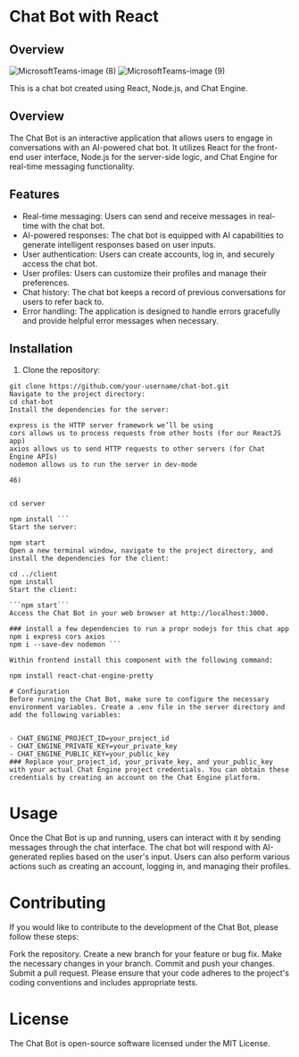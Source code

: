 
# Chat Bot with React 

## Overview
![MicrosoftTeams-image (8)](https://github.com/GeorginaMampuru/ChatBotWithReact/assets/66384787/d449ab5f-a71e-4486-baf2-0e802c79d808)
![MicrosoftTeams-image (9)](https://github.com/GeorginaMampuru/ChatBotWithReact/assets/66384787/67f9293a-3906-4c51-b9e6-66b903f53ef0)


This is a chat bot created using React, Node.js, and Chat Engine.

## Overview

The Chat Bot is an interactive application that allows users to engage in conversations with an AI-powered chat bot. It utilizes React for the front-end user interface, Node.js for the server-side logic, and Chat Engine for real-time messaging functionality.


## Features

- Real-time messaging: Users can send and receive messages in real-time with the chat bot.
- AI-powered responses: The chat bot is equipped with AI capabilities to generate intelligent responses based on user inputs.
- User authentication: Users can create accounts, log in, and securely access the chat bot.
- User profiles: Users can customize their profiles and manage their preferences.
- Chat history: The chat bot keeps a record of previous conversations for users to refer back to.
- Error handling: The application is designed to handle errors gracefully and provide helpful error messages when necessary.

## Installation



1. Clone the repository:
```
git clone https://github.com/your-username/chat-bot.git
Navigate to the project directory:
cd chat-bot
Install the dependencies for the server:

express is the HTTP server framework we’ll be using
cors allows us to process requests from other hosts (for our ReactJS app)
axios allows us to send HTTP requests to other servers (for Chat Engine APIs)
nodemon allows us to run the server in dev-mode

46)


cd server

npm install ```
Start the server:

npm start
Open a new terminal window, navigate to the project directory, and install the dependencies for the client:

cd ../client
npm install
Start the client:

```npm start```
Access the Chat Bot in your web browser at http://localhost:3000.

### install a few dependencies to run a propr nodejs for this chat app
npm i express cors axios
npm i --save-dev nodemon ```

Within frontend install this component with the following command:

npm install react-chat-engine-pretty

# Configuration
Before running the Chat Bot, make sure to configure the necessary environment variables. Create a .env file in the server directory and add the following variables:


- CHAT_ENGINE_PROJECT_ID=your_project_id
- CHAT_ENGINE_PRIVATE_KEY=your_private_key
- CHAT_ENGINE_PUBLIC_KEY=your_public_key
### Replace your_project_id, your_private_key, and your_public_key with your actual Chat Engine project credentials. You can obtain these credentials by creating an account on the Chat Engine platform.
```
# Usage
Once the Chat Bot is up and running, users can interact with it by sending messages through the chat interface. The chat bot will respond with AI-generated replies based on the user's input. Users can also perform various actions such as creating an account, logging in, and managing their profiles.

# Contributing
If you would like to contribute to the development of the Chat Bot, please follow these steps:

Fork the repository.
Create a new branch for your feature or bug fix.
Make the necessary changes in your branch.
Commit and push your changes.
Submit a pull request.
Please ensure that your code adheres to the project's coding conventions and includes appropriate tests.

# License
The Chat Bot is open-source software licensed under the MIT License.


